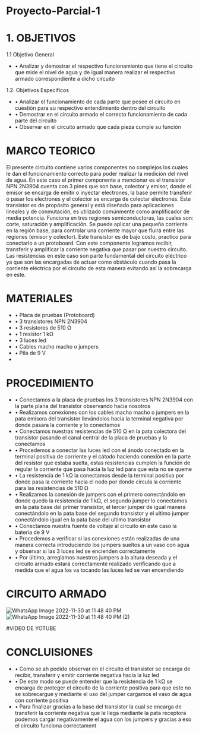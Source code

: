 # Proyecto-Parcial-1
# 1. OBJETIVOS 
1.1 Objetivo General 
* •	Analizar y demostrar el respectivo funcionamiento que tiene el circuito que mide el nivel de agua y de igual manera realizar el respectivo armado correspondiente a dicho circuito 

1.2. Objetivos Especificos
*  •	Analizar el funcionamiento de cada parte que posee el circuito en cuestión para su respectivo entendimiento dentro del circuito 
*  •	Demostrar en el circuito armado el correcto funcionamiento de cada parte del circuito
*  •	Observar en el circuito armado que cada pieza cumple su función 

# MARCO TEORICO 
El presente circuito contiene varios componentes no complejos los cuales le dan el funcionamiento correcto para poder realizar la medición del nivel de agua.
En este caso el primer componente a mencionar es el transistor NPN 2N3904 cuenta con 3 pines que son base, colector y emisor, donde el emisor se encarga de emitir o inyectar electrones, la base permite transferir o pasar los electrones y el colector se encarga de colectar electrones. Este transistor es de propósito general y está diseñado para aplicaciones lineales y de conmutación, es utilizado comúnmente como amplificador de media potencia. Funciona en tres regiones semiconductoras, las cuales son: corte, saturación y amplificación. Se puede aplicar una pequeña corriente en la región base, para controlar una corriente mayor que fluirá entre las regiones (emisor y colector). Este transistor es de bajo costo, practico para conectarlo a un protoboard. Con este componente logramos recibir, transferir y amplificar la corriente negativa que pasar por nuestro circuito.
Las resistencias en este caso son parte fundamental del circuito eléctrico ya que son las encargadas de actuar como obstáculo cuando pasa la corriente eléctrica por el circuito de esta manera evitando así la sobrecarga en este.
# MATERIALES
* •	Placa de pruebas (Protoboard)
* •	3 transistores NPN 2N3904
* •	3 resistores de 510 Ω
* •	1 resistor 1 kΩ
* •	3 luces led 
* •	Cables macho macho o jumpers
* •	Pila de 9 V
* 
# PROCEDIMIENTO 
* •	Conectamos a la placa de pruebas los 3 transistores NPN 2N3904 con la parte plana del transistor observando hacia nosotros
*  •	Realizamos conexiones con los cables macho macho o jumpers en la pata emisora del transistor llevándolos hacia la terminal negativa por donde pasara la corriente y lo conectamos 
*  •	Conectamos nuestras resistencias de 510 Ω en la pata colectora del transistor pasando el canal central de la placa de pruebas y la conectamos 
*  •	Procedemos a conectar las luces led con el ánodo conectado en la terminal positiva de corriente y el cátodo haciendo conexión en la parte del resistor que estaba suelta, estas resistencias cumplen la función de regular la corriente que pasa hacia la luz led para que esta no se queme 
*  •	La resistencia de 1 kΩ la conectamos desde la terminal positiva por donde pasa la corriente hacia el nodo por donde circula la corriente para las resistencias de 510 Ω
*  •	Realizamos la conexión de jumpers con el primero conectándolo en donde quedo la resistencia de 1 kΩ, el segundo jumper lo conectamos en la pata base del primer transistor, el tercer jumper de igual manera conectándolo en la pata base del segundo transistor y el ultimo jumper conectándolo igual en la pata base del ultimo transistor 
*  •	Conectamos nuestra fuente de voltaje al circuito en este caso la batería de 9 V
*  •	Procedemos a verificar si las conexiones están realizadas de una manera correcta introduciendo los jumpers sueltos a un vaso con agua y observar si las 3 luces led se encienden correctamente 
*  •	Por último, arreglamos nuestros jumpers a la altura deseada y el circuito armado estará correctamente realizado verificando que a medida que el agua los va tocando las luces led se van encendiendo

# CIRCUITO ARMADO
![WhatsApp Image 2022-11-30 at 11 48 40 PM](https://user-images.githubusercontent.com/116832991/205121868-4188f7f6-8d5a-407f-a74f-bcd56cf89c14.jpeg)
![WhatsApp Image 2022-11-30 at 11 48 40 PM (2)](https://user-images.githubusercontent.com/116832991/205122127-011ee8f7-550a-4de7-bf35-abdd7304804e.jpeg)

#VIDEO DE YOTUBE
# CONCLUISIONES 
* •	Como se ah podido observar en el circuito el transistor se encarga de recibir, transferir y emitir corriente negativa hacia la luz led 
* •	De este modo se puede entender que la resistencia de 1 kΩ se encarga de proteger el circuito de la corriente positiva para que este no se sobrecargue y mediante el uso del jumper cargamos el vaso de agua con corriente positiva 
* •	Para finalizar gracias a la base del transistor la cual se encarga de transferir la corriente negativa que le llega mediante la pata receptora podemos cargar negativamente el agua con los jumpers y gracias a eso el circuito funciona correctament  
